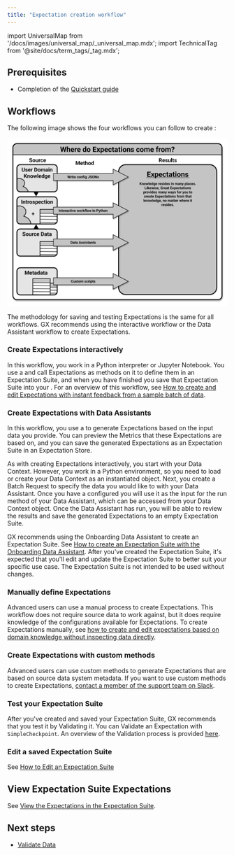```yaml
---
title: "Expectation creation workflow"
---
```


import UniversalMap from '/docs/images/universal_map/_universal_map.mdx';
import TechnicalTag from '@site/docs/term_tags/_tag.mdx';

<!--Use 'inactive' or 'active' to indicate which Universal Map steps this term has a use case within.-->

<UniversalMap setup='inactive' connect='inactive' create='active' validate='inactive'/>

## Prerequisites

- Completion of the [Quickstart guide](tutorials/quickstart/quickstart.md)

## Workflows

The following image shows the four workflows you can follow to create <TechnicalTag tag="expectation" text="Expectations" />:

![Where do Expectations come from?](../../images/universal_map/overviews/where_expectations_come_from.png)

The methodology for saving and testing Expectations is the same for all workflows. GX recommends using the interactive workflow or the Data Assistant workflow to create Expectations.

### Create Expectations interactively

In this workflow, you work in a Python interpreter or Jupyter Notebook.  You use a <TechnicalTag tag="validator" text="Validator" /> and call Expectations as methods on it to define them in an Expectation Suite, and when you have finished you save that Expectation Suite into your <TechnicalTag tag="expectation_store" text="Expectation Store" />. For an overview of this workflow, see [How to create and edit Expectations with instant feedback from a sample batch of data](./how_to_create_and_edit_expectations_with_instant_feedback_from_a_sample_batch_of_data.md).

### Create Expectations with Data Assistants

In this workflow, you use a <TechnicalTag tag="data_assistant" text="Data Assistant" /> to generate Expectations based on the input data you provide.  You can preview the Metrics that these Expectations are based on, and you can save the generated Expectations as an Expectation Suite in an Expectation Store. 

As with creating Expectations interactively, you start with your Data Context.  However, you work in a Python environment, so you need to load or create your Data Context as an instantiated object.  Next, you create a Batch Request to specify the data you would like to <TechnicalTag tag="profiling" text="Profile" /> with your Data Assistant.  Once you have a <TechnicalTag tag="batch_request" text="Batch Request" /> configured you will use it as the input for the run method of your Data Assistant, which can be accessed from your Data Context object.  Once the Data Assistant has run, you will be able to review the results and save the generated Expectations to an empty Expectation Suite.

GX recommends using the Onboarding Data Assistant to create an Expectation Suite. See [How to create an Expectation Suite with the Onboarding Data Assistant](./data_assistants/how_to_create_an_expectation_suite_with_the_onboarding_data_assistant.md). After you've created the Expectation Suite, it's expected that you'll edit and update the Expectation Suite to better suit your specific use case. The Expectation Suite is not intended to be used without changes.

### Manually define Expectations

Advanced users can use a manual process to create Expectations. This workflow does not require source data to work against, but it does require knowledge of the configurations available for Expectations. To create Expectations manually, see [how to create and edit expectations based on domain knowledge without inspecting data directly](./how_to_create_and_edit_expectations_based_on_domain_knowledge_without_inspecting_data_directly.md).

### Create Expectations with custom methods

Advanced users can use custom methods to generate Expectations that are based on source data system metadata. If you want to use custom methods to create Expectations, [contact a member of the support team on Slack](https://greatexpectations.io/slack).

### Test your Expectation Suite

After you've created and saved your Expectation Suite, GX recommends that you test it by Validating it. You can Validate an Expectation with `SimpleCheckpoint`.  An overview of the Validation process is provided [here](../validation/validate_data_overview.md).

### Edit a saved Expectation Suite

See [How to Edit an Expectation Suite](./how_to_edit_an_existing_expectationsuite.md)

## View Expectation Suite Expectations

See [View the Expectations in the Expectation Suite](./how_to_edit_an_existing_expectationsuite.md#4-view-the-expectations-in-the-expectation-suite).

## Next steps

- [Validate Data](../validation/validate_data_overview.md)


